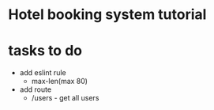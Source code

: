 # Hotel booking system tutorial

# tasks to do
 - add eslint rule
    - max-len(max 80)
 - add route
    - /users - get all users